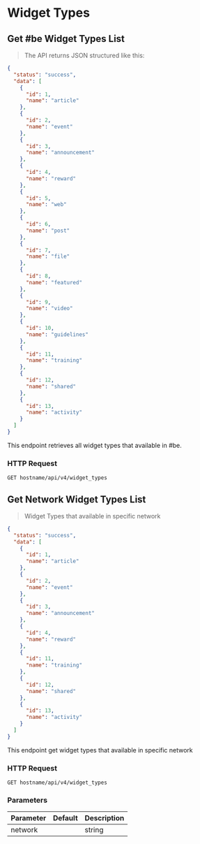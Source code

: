 # Widget Types

## Get #be Widget Types List
> The API returns JSON structured like this:

```json
{
  "status": "success",
  "data": [
    {
      "id": 1,
      "name": "article"
    },
    {
      "id": 2,
      "name": "event"
    },
    {
      "id": 3,
      "name": "announcement"
    },
    {
      "id": 4,
      "name": "reward"
    },
    {
      "id": 5,
      "name": "web"
    },
    {
      "id": 6,
      "name": "post"
    },
    {
      "id": 7,
      "name": "file"
    },
    {
      "id": 8,
      "name": "featured"
    },
    {
      "id": 9,
      "name": "video"
    },
    {
      "id": 10,
      "name": "guidelines"
    },
    {
      "id": 11,
      "name": "training"
    },
    {
      "id": 12,
      "name": "shared"
    },
    {
      "id": 13,
      "name": "activity"
    }
  ]
}
```

This endpoint retrieves all widget types that available in #be.

### HTTP Request

`GET hostname/api/v4/widget_types`

## Get Network Widget Types List

> Widget Types that available in specific network

```json
{
  "status": "success",
  "data": [
    {
      "id": 1,
      "name": "article"
    },
    {
      "id": 2,
      "name": "event"
    },
    {
      "id": 3,
      "name": "announcement"
    },
    {
      "id": 4,
      "name": "reward"
    },
    {
      "id": 11,
      "name": "training"
    },
    {
      "id": 12,
      "name": "shared"
    },
    {
      "id": 13,
      "name": "activity"
    }
  ]
}
```

This endpoint get widget types that available in specific network

### HTTP Request

`GET hostname/api/v4/widget_types`

### Parameters

Parameter | Default | Description
--------- | ------- | -----------
network |  | string
